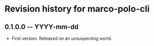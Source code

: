 # Revision history for marco-polo-cli

## 0.1.0.0 -- YYYY-mm-dd

* First version. Released on an unsuspecting world.
